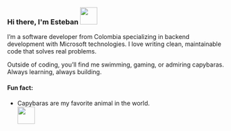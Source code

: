 ### Hi there, I'm Esteban <img src="https://cdn.discordapp.com/emojis/929656222792167455.gif?size=96&quality=lossless" height=40>

I’m a software developer from Colombia specializing in backend development with Microsoft technologies. I love writing clean, maintainable code that solves real problems.

Outside of coding, you’ll find me swimming, gaming, or admiring capybaras. Always learning, always building.

#### Fun fact:
- Capybaras are my favorite animal in the world. <br/>
  <img src="https://cdn.discordapp.com/emojis/1036622917968076871.gif?size=96&quality=lossless" height=40>
